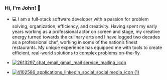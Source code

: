 ### Hi, I'm John! 👋

- 💻 I am a full-stack software developer with a passion for problem solving, organization, efficiency, and creativity. Having spent my early years working as a professional actor on screen and stage, my creative energy turned towards the culinary arts and I have logged two decades as a professional chef, working in some of the nation’s finest restaurants. My unique experience has equipped me with tools to create efficient, real-world solutions to complex problems on-the-fly.

- <a href="mailto:johnnelsonalden@gmail.com">![2613297_chat_email_gmail_mail service_mailing_icon](https://user-images.githubusercontent.com/75339192/131193768-3f037372-2717-4278-b6dd-8e3b60eb097c.png)</a>

- [![4102586_applications_linkedin_social_social media_icon (1)](https://user-images.githubusercontent.com/75339192/131193209-7240e93c-e283-48df-b5fe-c6ac2355e177.png)](https://www.linkedin.com/in/john-nelson-alden/)




